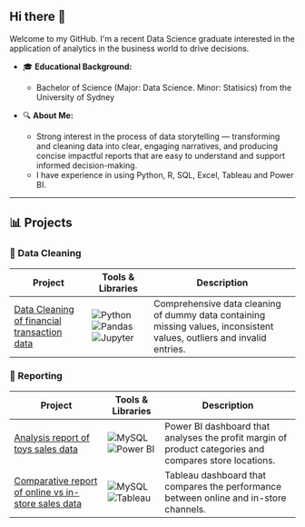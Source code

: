 ## Hi there 👋

Welcome to my GitHub. I'm a recent Data Science graduate interested in the application of analytics in the business world to drive decisions.

- 🎓 **Educational Background:**
  - Bachelor of Science (Major: Data Science. Minor: Statisics) from the University of Sydney

- 🔍 **About Me:**  
  - Strong interest in the process of data storytelling — transforming and cleaning data into clear, engaging narratives, and producing concise impactful reports that are easy to understand and support informed decision-making.
  -  I have experience in using Python, R, SQL, Excel, Tableau and Power BI.
---

## 📊 Projects

### 🧹 Data Cleaning

| Project | Tools & Libraries | Description |
|--------|-------------------------|-------------|
| [Data Cleaning of financial transaction data](https://github.com/dtan20441/portfolio_transaction_cleaning) | ![Python](https://img.shields.io/badge/-python-3776AB?logo=python&logoColor=white) ![Pandas](https://img.shields.io/badge/-pandas-150458?logo=pandas) ![Jupyter](https://img.shields.io/badge/-Jupyter%20Notebook-F37626?logo=jupyter&logoColor=white) | Comprehensive data cleaning of dummy data containing missing values, inconsistent values, outliers and invalid entries. |

### 📝 Reporting

| Project | Tools & Libraries | Description |
|--------|-------------------------|-------------|
| [Analysis report of toys sales data](https://github.com/dtan20441/portfolio_toys) | ![MySQL](https://img.shields.io/badge/-MySQL-4479A1?logo=mysql&logoColor=white) ![Power BI](https://img.shields.io/badge/-Power%20BI-F2C811?logo=powerbi&logoColor=black) | Power BI dashboard that analyses the profit margin of product categories and compares store locations. |
| [Comparative report of online vs in-store sales data](https://github.com/dtan20441/portfolio_online_vs_in-store) | ![MySQL](https://img.shields.io/badge/-MySQL-4479A1?logo=mysql&logoColor=white) ![Tableau](https://img.shields.io/badge/-Tableau-E97627?logo=tableau&logoColor=white&style=for-the-badge) | Tableau dashboard that compares the performance between online and in-store channels. |
